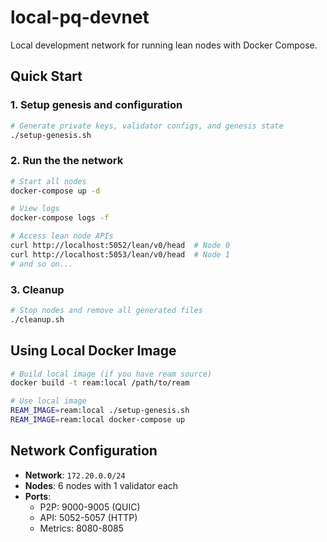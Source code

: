 # local-pq-devnet

Local development network for running lean nodes with Docker Compose.

## Quick Start

### 1. Setup genesis and configuration

```bash
# Generate private keys, validator configs, and genesis state
./setup-genesis.sh
```

### 2. Run the the network

```bash
# Start all nodes
docker-compose up -d

# View logs
docker-compose logs -f

# Access lean node APIs
curl http://localhost:5052/lean/v0/head  # Node 0
curl http://localhost:5053/lean/v0/head  # Node 1
# and so on...
```

### 3. Cleanup

```bash
# Stop nodes and remove all generated files
./cleanup.sh
```

## Using Local Docker Image

```bash
# Build local image (if you have ream source)
docker build -t ream:local /path/to/ream

# Use local image
REAM_IMAGE=ream:local ./setup-genesis.sh
REAM_IMAGE=ream:local docker-compose up
```

## Network Configuration

- **Network**: `172.20.0.0/24`
- **Nodes**: 6 nodes with 1 validator each
- **Ports**:
  - P2P: 9000-9005 (QUIC)
  - API: 5052-5057 (HTTP)
  - Metrics: 8080-8085
